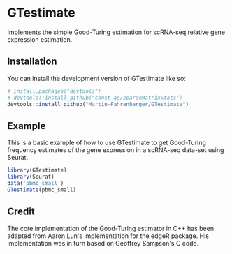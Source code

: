 
# GTestimate

<!-- badges: start -->
<!-- badges: end -->

Implements the simple Good-Turing estimation for scRNA-seq relative gene expression estimation.

## Installation

You can install the development version of GTestimate like so:

``` r
# install.packages("devtools")
# devtools::install_github("const-ae/sparseMatrixStats")
devtools::install_github("Martin-Fahrenberger/GTestimate")
```

## Example

This is a basic example of how to use GTestimate to get Good-Turing frequency estimates of the gene expression in a scRNA-seq data-set using Seurat.

``` r
library(GTestimate)
library(Seurat)
data('pbmc_small')
GTestimate(pbmc_small)
```

## Credit

The core implementation of the Good-Turing estimator in C++ has been adapted from Aaron Lun's implementation for the edgeR package.
His implementation was in turn based on Geoffrey Sampson's C code.
